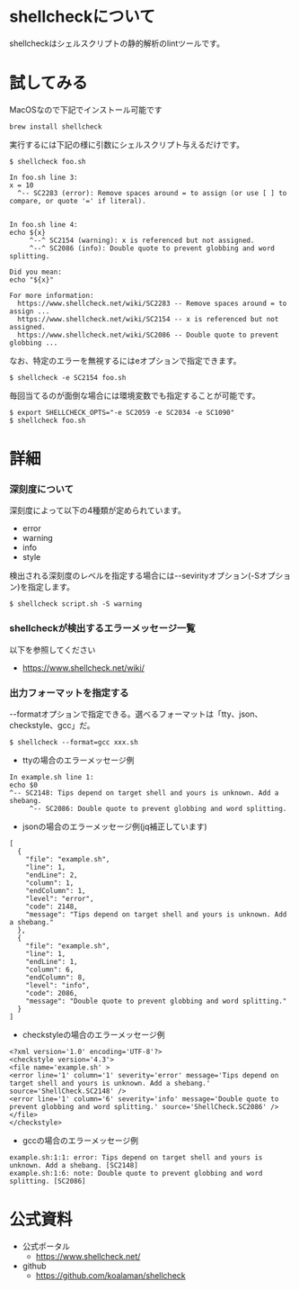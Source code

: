 # shellcheckについて
shellcheckはシェルスクリプトの静的解析のlintツールです。

# 試してみる
MacOSなので下記でインストール可能です
```
brew install shellcheck
```

実行するには下記の様に引数にシェルスクリプト与えるだけです。
```
$ shellcheck foo.sh

In foo.sh line 3:
x = 10
  ^-- SC2283 (error): Remove spaces around = to assign (or use [ ] to compare, or quote '=' if literal).


In foo.sh line 4:
echo ${x}
     ^--^ SC2154 (warning): x is referenced but not assigned.
     ^--^ SC2086 (info): Double quote to prevent globbing and word splitting.

Did you mean:
echo "${x}"

For more information:
  https://www.shellcheck.net/wiki/SC2283 -- Remove spaces around = to assign ...
  https://www.shellcheck.net/wiki/SC2154 -- x is referenced but not assigned.
  https://www.shellcheck.net/wiki/SC2086 -- Double quote to prevent globbing ...
```

なお、特定のエラーを無視するにはeオプションで指定できます。
```
$ shellcheck -e SC2154 foo.sh
```

毎回当てるのが面倒な場合には環境変数でも指定することが可能です。
```
$ export SHELLCHECK_OPTS="-e SC2059 -e SC2034 -e SC1090"
$ shellcheck foo.sh
```


# 詳細

### 深刻度について
深刻度によって以下の4種類が定められています。
- error
- warning
- info
- style


検出される深刻度のレベルを指定する場合には--sevirityオプション(-Sオプション)を指定します。
```
$ shellcheck script.sh -S warning
```

### shellcheckが検出するエラーメッセージ一覧
以下を参照してください
- https://www.shellcheck.net/wiki/

### 出力フォーマットを指定する
--formatオプションで指定できる。選べるフォーマットは「tty、json、checkstyle、gcc」だ。
```
$ shellcheck --format=gcc xxx.sh
```

- ttyの場合のエラーメッセージ例
```
In example.sh line 1:
echo $0
^-- SC2148: Tips depend on target shell and yours is unknown. Add a shebang.
     ^-- SC2086: Double quote to prevent globbing and word splitting.
```
- jsonの場合のエラーメッセージ例(jq補正しています)
```
[
  {
    "file": "example.sh",
    "line": 1,
    "endLine": 2,
    "column": 1,
    "endColumn": 1,
    "level": "error",
    "code": 2148,
    "message": "Tips depend on target shell and yours is unknown. Add a shebang."
  },
  {
    "file": "example.sh",
    "line": 1,
    "endLine": 1,
    "column": 6,
    "endColumn": 8,
    "level": "info",
    "code": 2086,
    "message": "Double quote to prevent globbing and word splitting."
  }
]
```
- checkstyleの場合のエラーメッセージ例
```
<?xml version='1.0' encoding='UTF-8'?>
<checkstyle version='4.3'>
<file name='example.sh' >
<error line='1' column='1' severity='error' message='Tips depend on target shell and yours is unknown. Add a shebang.' source='ShellCheck.SC2148' />
<error line='1' column='6' severity='info' message='Double quote to prevent globbing and word splitting.' source='ShellCheck.SC2086' />
</file>
</checkstyle>
```
- gccの場合のエラーメッセージ例
```
example.sh:1:1: error: Tips depend on target shell and yours is unknown. Add a shebang. [SC2148]
example.sh:1:6: note: Double quote to prevent globbing and word splitting. [SC2086]
```

# 公式資料
- 公式ポータル
  - https://www.shellcheck.net/
- github
  - https://github.com/koalaman/shellcheck

